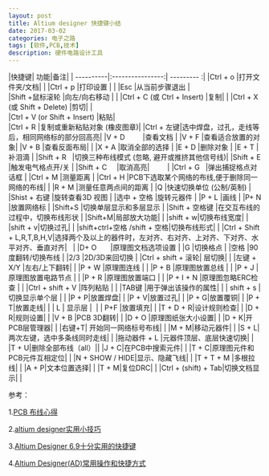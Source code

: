 ```yaml
---
layout: post
title: Altium designer 快捷键小结
date: 2017-03-02
categories: 电子之路
tags: [软件,PCB,技术]
description: 硬件电路设计工具
---
```


|快捷键| 功能|备注|
| ----------|:----------------:| --------- :|
|Ctrl + o	    |打开文件夹/文档|             |
|Ctrl + p	    |打印设置	      |				|
|Esc 		    |从当前步骤退出 |	
|Shift +鼠标滚轮	|向左/向右移动  |				|
|Ctrl + C (或 Ctrl + Insert)	|复制|			|
|Ctrl + X (或 Shift + Delete) 	|剪切|		|	
|Ctrl + V (or Shift + Insert) 	|粘贴|	
|Ctrl + R 	    |复制或重新粘贴对象 (橡皮图章)|
|Ctrl + 左键|选中焊盘，过孔，走线等后，相同网络标的部分回高亮|
|V + D          |查看文档	|
|V + F          |查看适合放置的对象|	
|V + B          |查看反面布局|    |
|X + A 	        |取消全部的选择	|
|E + D	        |删除对象	|
|E + T	        |补泪滴	|
|Shift + R 	    |切换三种布线模式 (忽略, 避开或推挤其他信号线)|	
|Shift + E 	    |触发电气格点开/关	|
|Shift + C      |取消高亮|         |
|Ctrl + G 	    |弹出捕捉格点对话框	|
|Ctrl + M 	    |测量距离	|
|Ctrl + H |PCB下选取某个网络的布线,便于删除同一网络的布线| |
|R + M      	|测量任意两点间的距离	|
|Q 	            |快速切换单位 (公制/英制)	|
|Shist + 右键	|旋转查看3D 视图	|
|选中 + 空格	    |旋转元器件	|
|P + L 	        |画线	|
|P+ N 	        |放置网络标	|
|Shift+S      	|切换单层显示和多层显示	|
|Shift + 空格键	|在交互布线的过程中，切换布线形状	|
|Shift+M|局部放大功能| |
|shift + w|切换布线宽度| |
|shift + v|切换过孔|   |
|shift+ctrl+空格 /shift + 空格|切换布线形式| |
|Ctrl + Shift + L,R,T,B,H,V|选择两个及以上的器件时，左对齐、右对齐、上对齐、下对齐、水平对齐、垂直对齐|   |
|D+ O	        |原理图文档选项设置	|
|G	            |切换格点	|
|空格	        |90度翻转/切换布线	|
|2/3	        |2D/3D来回切换	|
|Ctrl + shift + 滚轮| 层切换|			|
|左键 + X/Y     |左右/上下翻转|        |
|P + W          |原理图连线  |        |
|P + B          |原理图放置总线  |        |
|P + J          |原理图放置电路节点  |        |
|P + R          |原理图放置端口  |        |
|P + I + N      |原理图忽略ERC检查 |        |
|Ctrl + shift + V	|阵列粘贴  |        |
|TAB键         |用于弹出该操作的属性|      |
| shift + s    |切换显示单个层  |     |
|P + P|放置焊盘|  |
|P + V|放置过孔|  |
|P + G|放置覆铜|  |
|P + T|放置走线|  |
| L | 显示层 |  |
| P+F |放置填充| |
|T + D + R|设计规则检查| |
|D + R|规则设置| |
|V + B |PCB 3D翻转| |
|D + O |原理图纸张大小设置| |
|D + K|开PCB层管理器| |
|右键+T| 开始同一网络标号布线|  |
|M + M|移动元器件| |
|S + L|两次左键，选中多条线同时走线|   |
|拖动器件 + L |元器件顶层、底层快速切换| |
|T + U|删除全部布线（all）||
|J + C|在PCB中搜索元件| |
|T + C|原理图元件和PCB元件互相定位| |
|N + SHOW / HIDE|显示、隐藏飞线| |
|T + T + M |多根拉线| |
|A + P|文本位置选择| |
|T + M|复位DRC|  |
|Ctrl + (shift) + Tab|切换文档显示|   |


参考：

1.[PCB 布线心得](http://blog.csdn.net/nodead/article/details/50785908)

2.[altium designer实用小技巧](http://www.360doc.com/content/15/0714/11/2428535_484814828.shtml)

3.[Altium Designer 6.9十分实用的快捷键](http://www.gpxz.com/diannao/changshi/71076.html)

4.[Altium Designer(AD)常用操作和快捷方式](http://blog.csdn.net/best_fiends_zxh/article/details/53233213)
